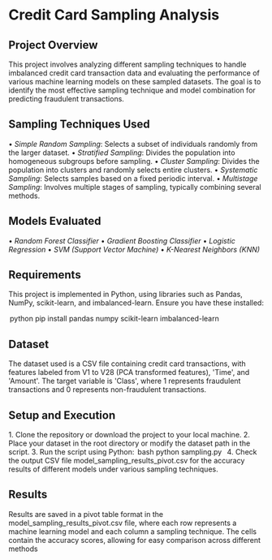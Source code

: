 # Credit Card Sampling Analysis

## Project Overview
This project involves analyzing different sampling techniques to handle imbalanced credit card transaction data and evaluating the performance of various machine learning models on these sampled datasets. The goal is to identify the most effective sampling technique and model combination for predicting fraudulent transactions.

## Sampling Techniques Used
•⁠  ⁠*Simple Random Sampling*: Selects a subset of individuals randomly from the larger dataset.
•⁠  ⁠*Stratified Sampling*: Divides the population into homogeneous subgroups before sampling.
•⁠  ⁠*Cluster Sampling*: Divides the population into clusters and randomly selects entire clusters.
•⁠  ⁠*Systematic Sampling*: Selects samples based on a fixed periodic interval.
•⁠  ⁠*Multistage Sampling*: Involves multiple stages of sampling, typically combining several methods.
## Models Evaluated
•⁠  ⁠*Random Forest Classifier*
•⁠  ⁠*Gradient Boosting Classifier*
•⁠  ⁠*Logistic Regression*
•⁠  ⁠*SVM (Support Vector Machine)*
•⁠  ⁠*K-Nearest Neighbors (KNN)*

## Requirements
This project is implemented in Python, using libraries such as Pandas, NumPy, scikit-learn, and imbalanced-learn. Ensure you have these installed:

⁠ python
pip install pandas numpy scikit-learn imbalanced-learn
 ⁠


## Dataset
The dataset used is a CSV file containing credit card transactions, with features labeled from V1 to V28 (PCA transformed features), 'Time', and 'Amount'. The target variable is 'Class', where 1 represents fraudulent transactions and 0 represents non-fraudulent transactions.

## Setup and Execution
1.⁠ ⁠Clone the repository or download the project to your local machine.
2.⁠ ⁠Place your dataset in the root directory or modify the dataset path in the script.
3.⁠ ⁠Run the script using Python:
   ⁠ bash
   python sampling.py
    ⁠
4.⁠ ⁠Check the output CSV file model_sampling_results_pivot.csv for the accuracy results of different models under various sampling techniques.

## Results
Results are saved in a pivot table format in the model_sampling_results_pivot.csv file, where each row represents a machine learning model and each column a sampling technique. The cells contain the accuracy scores, allowing for easy comparison across different methods
